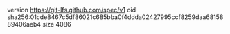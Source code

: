version https://git-lfs.github.com/spec/v1
oid sha256:01cde8467c5df86021c685bba0f4ddda02427995ccf8259daa6815889406aeb4
size 4086
